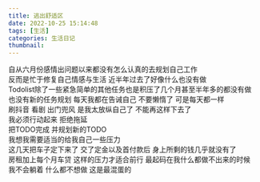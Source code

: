 ```yaml
---
title: 逃出舒适区
date: 2022-10-25 15:14:48
tags: [生活]
categories: 生活日记
thumbnail:
---
```

<!-- more -->
自从六月份感情出问题以来都没有怎么认真的去规划自己工作  
反而是忙于修复自己情感与生活 近半年过去了好像什么也没有做  
Todolist除了一些紧急简单的其他任务也是积压了几个月甚至半年多的都没有做  
也没有新的任务规划 每天我都在告诫自己 不要懒惰了 可是每天都一样  
刷抖音 看剧 出门兜风 是我太放纵自己了 不能再这样下去了  
我必须行动起来 拒绝拖延  
把TODO完成 并规划新的TODO  
我想我需要适当的给我自己一些压力  
这几天把车子定下来了 交了定金以及首付款后 身上所剩的钱几乎就没有了  
房租加上每个月车贷 这样的压力才适合前行 最起码在我什么都做不出来的时候  
我不会躺着 什么都不想做 这是最混蛋的  
